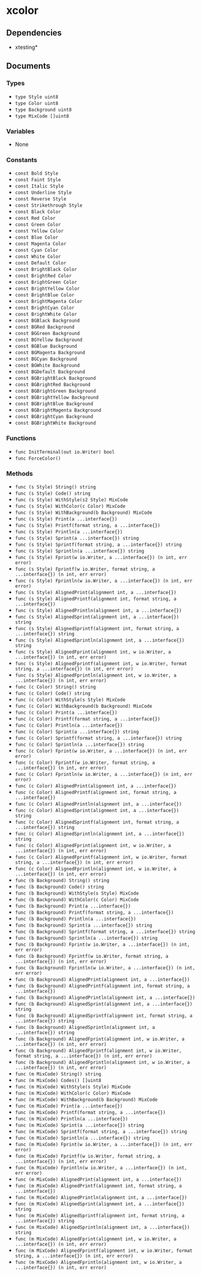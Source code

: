 # xcolor

## Dependencies

+ xtesting*

## Documents

### Types

+ `type Style uint8`
+ `type Color uint8`
+ `type Background uint8`
+ `type MixCode []uint8`

### Variables

+ None

### Constants

+ `const Bold Style`
+ `const Faint Style`
+ `const Italic Style`
+ `const Underline Style`
+ `const Reverse Style`
+ `const Strikethrough Style`
+ `const Black Color`
+ `const Red Color`
+ `const Green Color`
+ `const Yellow Color`
+ `const Blue Color`
+ `const Magenta Color`
+ `const Cyan Color`
+ `const White Color`
+ `const Default Color`
+ `const BrightBlack Color`
+ `const BrightRed Color`
+ `const BrightGreen Color`
+ `const BrightYellow Color`
+ `const BrightBlue Color`
+ `const BrightMagenta Color`
+ `const BrightCyan Color`
+ `const BrightWhite Color`
+ `const BGBlack Background`
+ `const BGRed Background`
+ `const BGGreen Background`
+ `const BGYellow Background`
+ `const BGBlue Background`
+ `const BGMagenta Background`
+ `const BGCyan Background`
+ `const BGWhite Background`
+ `const BGDefault Background`
+ `const BGBrightBlack Background`
+ `const BGBrightRed Background`
+ `const BGBrightGreen Background`
+ `const BGBrightYellow Background`
+ `const BGBrightBlue Background`
+ `const BGBrightMagenta Background`
+ `const BGBrightCyan Background`
+ `const BGBrightWhite Background`

### Functions

+ `func InitTerminal(out io.Writer) bool`
+ `func ForceColor()`

### Methods

+ `func (s Style) String() string`
+ `func (s Style) Code() string`
+ `func (s Style) WithStyle(s2 Style) MixCode`
+ `func (s Style) WithColor(c Color) MixCode`
+ `func (s Style) WithBackground(b Background) MixCode`
+ `func (s Style) Print(a ...interface{})`
+ `func (s Style) Printf(format string, a ...interface{})`
+ `func (s Style) Println(a ...interface{})`
+ `func (s Style) Sprint(a ...interface{}) string`
+ `func (s Style) Sprintf(format string, a ...interface{}) string`
+ `func (s Style) Sprintln(a ...interface{}) string`
+ `func (s Style) Fprint(w io.Writer, a ...interface{}) (n int, err error)`
+ `func (s Style) Fprintf(w io.Writer, format string, a ...interface{}) (n int, err error)`
+ `func (s Style) Fprintln(w io.Writer, a ...interface{}) (n int, err error)`
+ `func (s Style) AlignedPrint(alignment int, a ...interface{})`
+ `func (s Style) AlignedPrintf(alignment int, format string, a ...interface{})`
+ `func (s Style) AlignedPrintln(alignment int, a ...interface{})`
+ `func (s Style) AlignedSprint(alignment int, a ...interface{}) string`
+ `func (s Style) AlignedSprintf(alignment int, format string, a ...interface{}) string`
+ `func (s Style) AlignedSprintln(alignment int, a ...interface{}) string`
+ `func (s Style) AlignedFprint(alignment int, w io.Writer, a ...interface{}) (n int, err error)`
+ `func (s Style) AlignedFprintf(alignment int, w io.Writer, format string, a ...interface{}) (n int, err error)`
+ `func (s Style) AlignedFprintln(alignment int, w io.Writer, a ...interface{}) (n int, err error)`
+ `func (c Color) String() string`
+ `func (c Color) Code() string`
+ `func (c Color) WithStyle(s Style) MixCode`
+ `func (c Color) WithBackground(b Background) MixCode`
+ `func (c Color) Print(a ...interface{})`
+ `func (c Color) Printf(format string, a ...interface{})`
+ `func (c Color) Println(a ...interface{})`
+ `func (c Color) Sprint(a ...interface{}) string`
+ `func (c Color) Sprintf(format string, a ...interface{}) string`
+ `func (c Color) Sprintln(a ...interface{}) string`
+ `func (c Color) Fprint(w io.Writer, a ...interface{}) (n int, err error)`
+ `func (c Color) Fprintf(w io.Writer, format string, a ...interface{}) (n int, err error)`
+ `func (c Color) Fprintln(w io.Writer, a ...interface{}) (n int, err error)`
+ `func (c Color) AlignedPrint(alignment int, a ...interface{})`
+ `func (c Color) AlignedPrintf(alignment int, format string, a ...interface{})`
+ `func (c Color) AlignedPrintln(alignment int, a ...interface{})`
+ `func (c Color) AlignedSprint(alignment int, a ...interface{}) string`
+ `func (c Color) AlignedSprintf(alignment int, format string, a ...interface{}) string`
+ `func (c Color) AlignedSprintln(alignment int, a ...interface{}) string`
+ `func (c Color) AlignedFprint(alignment int, w io.Writer, a ...interface{}) (n int, err error)`
+ `func (c Color) AlignedFprintf(alignment int, w io.Writer, format string, a ...interface{}) (n int, err error)`
+ `func (c Color) AlignedFprintln(alignment int, w io.Writer, a ...interface{}) (n int, err error)`
+ `func (b Background) String() string`
+ `func (b Background) Code() string`
+ `func (b Background) WithStyle(s Style) MixCode`
+ `func (b Background) WithColor(c Color) MixCode`
+ `func (b Background) Print(a ...interface{})`
+ `func (b Background) Printf(format string, a ...interface{})`
+ `func (b Background) Println(a ...interface{})`
+ `func (b Background) Sprint(a ...interface{}) string`
+ `func (b Background) Sprintf(format string, a ...interface{}) string`
+ `func (b Background) Sprintln(a ...interface{}) string`
+ `func (b Background) Fprint(w io.Writer, a ...interface{}) (n int, err error)`
+ `func (b Background) Fprintf(w io.Writer, format string, a ...interface{}) (n int, err error)`
+ `func (b Background) Fprintln(w io.Writer, a ...interface{}) (n int, err error)`
+ `func (b Background) AlignedPrint(alignment int, a ...interface{})`
+ `func (b Background) AlignedPrintf(alignment int, format string, a ...interface{})`
+ `func (b Background) AlignedPrintln(alignment int, a ...interface{})`
+ `func (b Background) AlignedSprint(alignment int, a ...interface{}) string`
+ `func (b Background) AlignedSprintf(alignment int, format string, a ...interface{}) string`
+ `func (b Background) AlignedSprintln(alignment int, a ...interface{}) string`
+ `func (b Background) AlignedFprint(alignment int, w io.Writer, a ...interface{}) (n int, err error)`
+ `func (b Background) AlignedFprintf(alignment int, w io.Writer, format string, a ...interface{}) (n int, err error)`
+ `func (b Background) AlignedFprintln(alignment int, w io.Writer, a ...interface{}) (n int, err error)`
+ `func (m MixCode) String() string`
+ `func (m MixCode) Codes() []uint8`
+ `func (m MixCode) WithStyle(s Style) MixCode`
+ `func (m MixCode) WithColor(c Color) MixCode`
+ `func (m MixCode) WithBackground(b Background) MixCode`
+ `func (m MixCode) Print(a ...interface{})`
+ `func (m MixCode) Printf(format string, a ...interface{})`
+ `func (m MixCode) Println(a ...interface{})`
+ `func (m MixCode) Sprint(a ...interface{}) string`
+ `func (m MixCode) Sprintf(format string, a ...interface{}) string`
+ `func (m MixCode) Sprintln(a ...interface{}) string`
+ `func (m MixCode) Fprint(w io.Writer, a ...interface{}) (n int, err error)`
+ `func (m MixCode) Fprintf(w io.Writer, format string, a ...interface{}) (n int, err error)`
+ `func (m MixCode) Fprintln(w io.Writer, a ...interface{}) (n int, err error)`
+ `func (m MixCode) AlignedPrint(alignment int, a ...interface{})`
+ `func (m MixCode) AlignedPrintf(alignment int, format string, a ...interface{})`
+ `func (m MixCode) AlignedPrintln(alignment int, a ...interface{})`
+ `func (m MixCode) AlignedSprint(alignment int, a ...interface{}) string`
+ `func (m MixCode) AlignedSprintf(alignment int, format string, a ...interface{}) string`
+ `func (m MixCode) AlignedSprintln(alignment int, a ...interface{}) string`
+ `func (m MixCode) AlignedFprint(alignment int, w io.Writer, a ...interface{}) (n int, err error)`
+ `func (m MixCode) AlignedFprintf(alignment int, w io.Writer, format string, a ...interface{}) (n int, err error)`
+ `func (m MixCode) AlignedFprintln(alignment int, w io.Writer, a ...interface{}) (n int, err error)`
